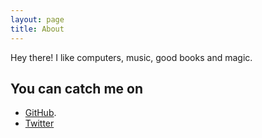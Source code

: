 ```yaml
---
layout: page
title: About
---
```


<p class="message">
  Hey there! I like computers, music, good books and magic.
</p>

## You can catch me on

* [GitHub](https://github.com/Ghatage/).
* [Twitter](http://twitter.com/ghatageanup)
